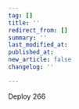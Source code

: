```yaml
---
tag: []
title: ''
redirect_from: []
summary: ''
last_modified_at: 
published_at: 
new_article: false
changelog: ''

---
```

Deploy 266